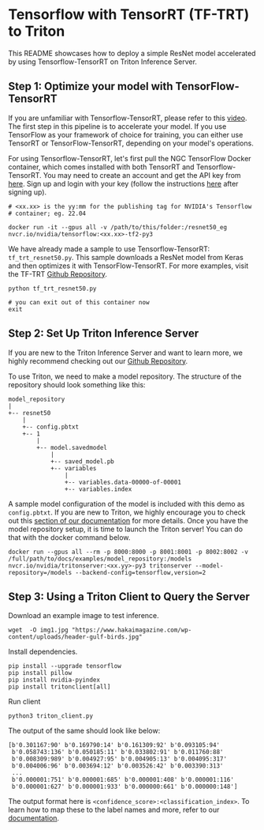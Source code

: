 # Tensorflow with TensorRT (TF-TRT) to Triton

This README showcases how to deploy a simple ResNet model accelerated by using Tensorflow-TensorRT on Triton Inference Server.

## Step 1: Optimize your model with TensorFlow-TensorRT

If you are unfamiliar with Tensorflow-TensorRT, please refer to this [video](https://www.youtube.com/watch?v=w7871kMiAs8&ab_channel=NVIDIADeveloper). The first step in this pipeline is to accelerate your model. If you use TensorFlow as your framework of choice for training, you can either use TensorRT or TensorFlow-TensorRT, depending on your model's operations.

For using Tensorflow-TensorRT, let's first pull the NGC TensorFlow Docker container, which comes installed with both TensorRT and Tensorflow-TensorRT. You may need to create an account and get the API key from [here](https://ngc.nvidia.com/setup/). Sign up and login with your key (follow the instructions [here](https://ngc.nvidia.com/setup/api-key) after signing up).

```
# <xx.xx> is the yy:mm for the publishing tag for NVIDIA's Tensorflow 
# container; eg. 22.04

docker run -it --gpus all -v /path/to/this/folder:/resnet50_eg nvcr.io/nvidia/tensorflow:<xx.xx>-tf2-py3
```

We have already made a sample to use Tensorflow-TensorRT: `tf_trt_resnet50.py`. This sample downloads a ResNet model from Keras and then optimizes it with TensorFlow-TensorRT. For more examples, visit the TF-TRT [Github Repository](https://github.com/tensorflow/tensorrt).

```
python tf_trt_resnet50.py

# you can exit out of this container now
exit
```

## Step 2: Set Up Triton Inference Server

If you are new to the Triton Inference Server and want to learn more, we highly recommend checking out our [Github Repository](https://github.com/triton-inference-server).

To use Triton, we need to make a model repository. The structure of the repository should look something like this:
```
model_repository
|
+-- resnet50
    |
    +-- config.pbtxt
    +-- 1
        |
        +-- model.savedmodel
            |
            +-- saved_model.pb
            +-- variables
                |
                +-- variables.data-00000-of-00001
                +-- variables.index
```

A sample model configuration of the model is included with this demo as `config.pbtxt`. If you are new to Triton, we highly encourage you to check out this [section of our documentation](https://github.com/triton-inference-server/server/blob/main/docs/model_configuration.md) for more details. Once you have the model repository setup, it is time to launch the Triton server! You can do that with the docker command below.
```
docker run --gpus all --rm -p 8000:8000 -p 8001:8001 -p 8002:8002 -v /full/path/to/docs/examples/model_repository:/models nvcr.io/nvidia/tritonserver:<xx.yy>-py3 tritonserver --model-repository=/models --backend-config=tensorflow,version=2
```

## Step 3: Using a Triton Client to Query the Server

Download an example image to test inference.

```
wget  -O img1.jpg "https://www.hakaimagazine.com/wp-content/uploads/header-gulf-birds.jpg"
```

Install dependencies.
```
pip install --upgrade tensorflow
pip install pillow
pip install nvidia-pyindex
pip install tritonclient[all]
```

Run client
```
python3 triton_client.py
```

The output of the same should look like below:
```
[b'0.301167:90' b'0.169790:14' b'0.161309:92' b'0.093105:94'
 b'0.058743:136' b'0.050185:11' b'0.033802:91' b'0.011760:88'
 b'0.008309:989' b'0.004927:95' b'0.004905:13' b'0.004095:317'
 b'0.004006:96' b'0.003694:12' b'0.003526:42' b'0.003390:313'
 ...
 b'0.000001:751' b'0.000001:685' b'0.000001:408' b'0.000001:116'
 b'0.000001:627' b'0.000001:933' b'0.000000:661' b'0.000000:148']
```
The output format here is `<confidence_score>:<classification_index>`. To learn how to map these to the label names and more, refer to our [documentation](https://github.com/triton-inference-server/server/blob/main/docs/protocol/extension_classification.md).